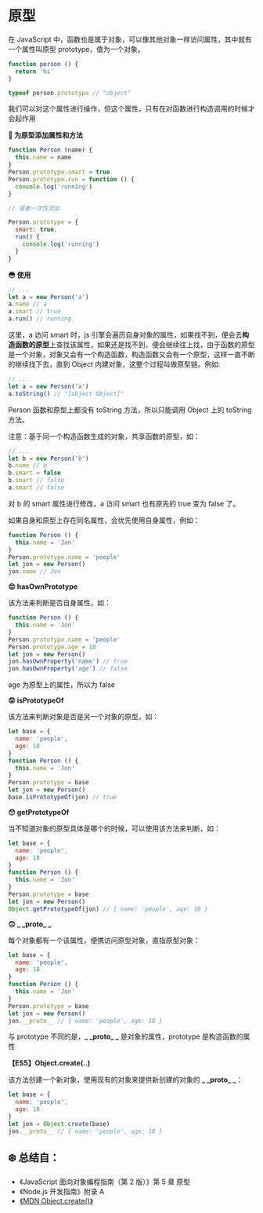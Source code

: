 # 原型

在 JavaScript 中，函数也是属于对象，可以像其他对象一样访问属性，其中就有一个属性叫原型 prototype，值为一个对象。

```JavaScript
function person () {
  return 'hi'
}

typeof person.prototype // "object"
```

我们可以对这个属性进行操作，但这个属性，只有在对函数进行构造调用的时候才会起作用

**🙂 为原型添加属性和方法**

```JavaScript
function Person (name) {
  this.name = name
}
Person.prototype.smart = true
Person.prototype.run = function () {
  console.log('running')
}

// 或者一次性添加

Person.prototype = {
  smart: true,
  run() {
    console.log('running')
  }
}
```

**😳 使用**

```JavaScript
// ...
let a = new Person('a')
a.name // a
a.smart // true
a.run() // running
```

这里，a 访问 smart 时，js 引擎会遍历自身对象的属性，如果找不到，便会去**构造函数的原型**上查找该属性，如果还是找不到，便会继续往上找，由于函数的原型是一个对象，对象又会有一个构造函数，构造函数又会有一个原型，这样一直不断的继续找下去，直到 Object 内建对象，这整个过程叫做原型链。例如:

```JavaScript
// ...
let a = new Person('a')
a.toString() // "[object Object]"
```

Person 函数和原型上都没有 toString 方法，所以只能调用 Object 上的 toString 方法。

注意：基于同一个构造函数生成的对象，共享函数的原型，如：

```JavaScript
// ...
let b = new Person('b')
b.name // b
b.smart = false
b.smart // false
a.smart // false
```

对 b 的 smart 属性进行修改，a 访问 smart 也有原先的 true 变为 false 了。

如果自身和原型上存在同名属性，会优先使用自身属性，例如：

```JavaScript
function Person () {
  this.name = 'Jon'
}
Person.prototype.name = 'people'
let jon = new Person()
jon.name // Jon
```

**😍 hasOwnPrototype**

该方法来判断是否自身属性，如：

```JavaScript
function Person () {
  this.name = 'Jon'
}
Person.prototype.name = 'people'
Person.prototype.age = 18
let jon = new Person()
jon.hasOwnProperty('name') // true
jon.hasOwnProperty('age') // false
```

age 为原型上的属性，所以为 false

**😟 isPrototypeOf**

该方法来判断对象是否是另一个对象的原型，如：

```JavaScript
let base = {
  name: 'people',
  age: 18
}
function Person () {
  this.name = 'Jon'
}
Person.prototype = base
let jon = new Person()
base.isPrototypeOf(jon) // true
```

**😯 getPrototypeOf**

当不知道对象的原型具体是哪个的时候，可以使用该方法来判断，如：

```JavaScript
let base = {
  name: 'people',
  age: 18
}
function Person () {
  this.name = 'Jon'
}
Person.prototype = base
let jon = new Person()
Object.getPrototypeOf(jon) // { name: 'people', age: 18 }
```

**🙃 \_ \_proto\_ \_**

每个对象都有一个该属性，便携访问原型对象，直指原型对象：

```JavaScript
let base = {
  name: 'people',
  age: 18
}
function Person () {
  this.name = 'Jon'
}
Person.prototype = base
let jon = new Person()
jon.__proto__ // { name: 'people', age: 18 }
```

与 prototype 不同的是，**\_ \_proto\_ \_** 是对象的属性，prototype 是构造函数的属性

**【ES5】Object.create(..)**

该方法创建一个新对象，使用现有的对象来提供新创建的对象的 **\_ \_proto\_ \_**：

```JavaScript
let base = {
  name: 'people',
  age: 18
}
let jon = Object.create(base)
jon.__proto__ // { name: 'people', age: 18 }
```

## ❄️ 总结自：

- 《JavaScript 面向对象编程指南（第 2 版）》第 5 章 原型
- 《Node.js 开发指南》附录 A
- [《MDN Object.create()》](https://developer.mozilla.org/zh-CN/docs/Web/JavaScript/Reference/Global_Objects/Object/create)
